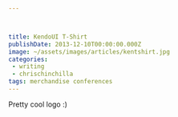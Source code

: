 ```yaml
---



title: KendoUI T-Shirt
publishDate: 2013-12-10T00:00:00.000Z
image: ~/assets/images/articles/kentshirt.jpg
categories:
 - writing
 - chrischinchilla
tags: merchandise conferences
---
```


Pretty cool logo :)
